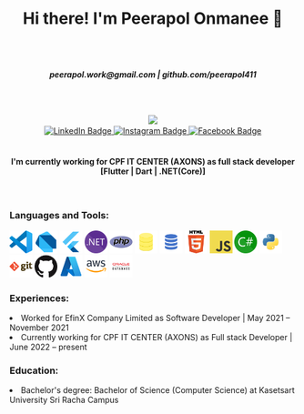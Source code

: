 <div id="header" align="center">
  <h1> Hi there! I'm Peerapol Onmanee 👋 </h1>
</div>



<div id="header" align="center">
  <img src="https://komarev.com/ghpvc/?username=peerapol411&style=for-the-badge&label=PROFILE+VIEWS" alt=""/>
</div>


<div align="center">
  <br>
  <h5> peerapol.work@gmail.com | github.com/peerapol411 <h5>
  <br>
</div>

<div id="header" align="center">
  <img src="https://camo.githubusercontent.com/40165a147c3dcea0fa1db780bb533fc5f98546ccfb9d5d05ddb2f429277f5348/68747470733a2f2f616e616c7974696373696e6469616d61672e636f6d2f77702d636f6e74656e742f75706c6f6164732f323031382f31322f646576656c6f7065722d6472696262626c652e676966" width="500"/>
</div>



<div id="badges" align="center">
  <a href="https://www.linkedin.com/in/peerapol-onmanee-91631a213/">
    <img src="https://img.shields.io/badge/LinkedIn-blue?style=for-the-badge&logo=linkedin&logoColor=white" alt="LinkedIn Badge"/>
  </a>
  <a href="https://www.instagram.com/peerapol.on/">
    <img src="https://img.shields.io/badge/Instagram-f75882?style=for-the-badge&logo=Instagram&logoColor=white" alt="Instagram Badge"/>
  </a>
  <a href="https://www.facebook.com/profile.php?id=100003599632799">
    <img src="https://img.shields.io/badge/Facebook-blue?style=for-the-badge&logo=facebook&logoColor=white" alt="Facebook Badge"/>
  </a>
</div>

<div align="center">
  <br>
<h4> I'm currently working for CPF IT CENTER (AXONS) as full stack developer [Flutter | Dart | .NET(Core)] <h4>
  <br>
</div>
  
<div>
<h3>Languages and Tools:</h3>
    <img src="https://raw.githubusercontent.com/github/explore/bbd48b997e8d0bef63f676eca4da5e1f76487b56/topics/visual-studio-code/visual-studio-code.png" width="40">
    <img src="https://raw.githubusercontent.com/github/explore/bbd48b997e8d0bef63f676eca4da5e1f76487b56/topics/dart/dart.png" width="40">
    <img src="https://raw.githubusercontent.com/github/explore/bbd48b997e8d0bef63f676eca4da5e1f76487b56/topics/flutter/flutter.png" width="40">
    <img src="https://raw.githubusercontent.com/github/explore/bbd48b997e8d0bef63f676eca4da5e1f76487b56/topics/dotnet/dotnet.png" width="40">
    <img src="https://raw.githubusercontent.com/github/explore/bbd48b997e8d0bef63f676eca4da5e1f76487b56/topics/php/php.png" width="40">
    <img src="https://raw.githubusercontent.com/github/explore/13295c57999765ac9ffa3281942a72ab08b79de2/topics/database/database.png" width="40">
    <img src="https://raw.githubusercontent.com/github/explore/bbd48b997e8d0bef63f676eca4da5e1f76487b56/topics/sql/sql.png" width="40">
    <img src="https://raw.githubusercontent.com/github/explore/bbd48b997e8d0bef63f676eca4da5e1f76487b56/topics/html/html.png" width="40">
    <img src="https://raw.githubusercontent.com/github/explore/bbd48b997e8d0bef63f676eca4da5e1f76487b56/topics/javascript/javascript.png" width="40">
    <img src="https://raw.githubusercontent.com/github/explore/80688e429a7d4ef2fca1e82350fe8e3517d3494d/topics/csharp/csharp.png" width="40">
    <img src="https://raw.githubusercontent.com/github/explore/80688e429a7d4ef2fca1e82350fe8e3517d3494d/topics/python/python.png" width="40">
    <img src="https://raw.githubusercontent.com/github/explore/bbd48b997e8d0bef63f676eca4da5e1f76487b56/topics/git/git.png" width="40">
    <img src="https://raw.githubusercontent.com/github/explore/bbd48b997e8d0bef63f676eca4da5e1f76487b56/topics/github/github.png" width="40">
    <img src="https://raw.githubusercontent.com/github/explore/bbd48b997e8d0bef63f676eca4da5e1f76487b56/topics/azure/azure.png" width="40">
    <img src="https://raw.githubusercontent.com/github/explore/bbd48b997e8d0bef63f676eca4da5e1f76487b56/topics/aws/aws.png" width="40">
    <img src="https://raw.githubusercontent.com/github/explore/902a8a38f1e277eb27d2a10ab95a3d524a6ea22f/topics/oracle-database/oracle-database.png" width="40">
</div>

  
<div>
  <h3>Experiences:</h3>
  <li>Worked for EfinX Company Limited as Software Developer | May 2021 – November 2021</li>
  <li>Currently working for CPF IT CENTER (AXONS) as Full stack Developer | June 2022 – present</li>
</div>

<div>
  <h3>Education:</h3>
  <li>Bachelor's degree: Bachelor of Science (Computer Science) at Kasetsart University Sri Racha Campus</li>
</div>
<!---

- 👋 Hi, I’m @peerapol411
- 👀 I’m interested in ...
- 🌱 I’m currently learning ...
- 💞️ I’m looking to collaborate on ...
- 📫 How to reach me ...


peerapol411/peerapol411 is a ✨ special ✨ repository because its `README.md` (this file) appears on your GitHub profile.
You can click the Preview link to take a look at your changes.
--->
